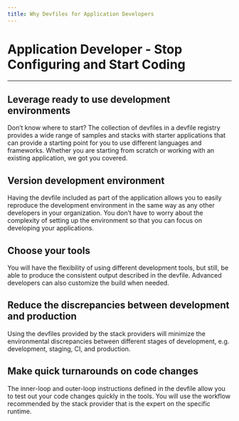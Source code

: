 ```yaml
---
title: Why Devfiles for Application Developers
---
```


# Application Developer - Stop Configuring and Start Coding

---

## **Leverage ready to use development environments**

Don’t know where to start? The collection of devfiles in a devfile
registry provides a wide range of samples and stacks with starter
applications that can provide a starting point for you to use different
languages and frameworks. Whether you are starting from scratch or
working with an existing application, we got you covered.

## **Version development environment**

Having the devfile included as part of the application allows you to
easily reproduce the development environment in the same way as any
other developers in your organization. You don’t have to worry about the
complexity of setting up the environment so that you can focus on
developing your applications.

## **Choose your tools**

You will have the flexibility of using different development tools, but
still, be able to produce the consistent output described in the
devfile. Advanced developers can also customize the build when needed.

## **Reduce the discrepancies between development and production**

Using the devfiles provided by the stack providers will minimize the
environmental discrepancies between different stages of development,
e.g. development, staging, CI, and production.

## **Make quick turnarounds on code changes**

The inner-loop and outer-loop instructions defined in the devfile allow
you to test out your code changes quickly in the tools. You will use the
workflow recommended by the stack provider that is the expert on the
specific runtime.
